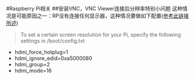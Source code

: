 #Raspberry Pi相关
##安装VNC，VNC Viewer连接后分辨率特别小问题
这种情况是可能原因之一：RP没有连接任何显示器，这种情况要做如下配置([参考此链接所述](https://support.realvnc.com/knowledgebase/article/View/523))
>To set a certain screen resolution for your Pi, specify the following settings in /boot/config.txt
- hdmi_force_hotplug=1
- hdmi_ignore_edid=0xa5000080  	 
- hdmi_group=2 	 
- hdmi_mode=16

